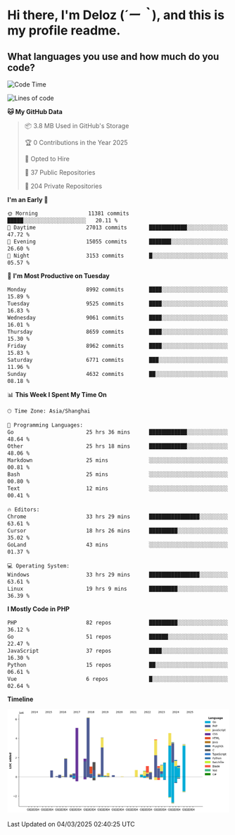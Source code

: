 # **Hi there, I'm Deloz (*´ー｀*), and this is my profile readme.**

## **What languages you use and how much do you code?**

<!--START_SECTION:waka-->
![Code Time](http://img.shields.io/badge/Code%20Time-5%2C811%20hrs%209%20mins-blue)

![Lines of code](https://img.shields.io/badge/From%20Hello%20World%20I%27ve%20Written-49.8%20million%20lines%20of%20code-blue)

**🐱 My GitHub Data** 

> 📦 3.8 MB Used in GitHub's Storage 
 > 
> 🏆 0 Contributions in the Year 2025
 > 
> 💼 Opted to Hire
 > 
> 📜 37 Public Repositories 
 > 
> 🔑 204 Private Repositories 
 > 
**I'm an Early 🐤** 

```text
🌞 Morning                11381 commits       █████░░░░░░░░░░░░░░░░░░░░   20.11 % 
🌆 Daytime                27013 commits       ████████████░░░░░░░░░░░░░   47.72 % 
🌃 Evening                15055 commits       ███████░░░░░░░░░░░░░░░░░░   26.60 % 
🌙 Night                  3153 commits        █░░░░░░░░░░░░░░░░░░░░░░░░   05.57 % 
```
📅 **I'm Most Productive on Tuesday** 

```text
Monday                   8992 commits        ████░░░░░░░░░░░░░░░░░░░░░   15.89 % 
Tuesday                  9525 commits        ████░░░░░░░░░░░░░░░░░░░░░   16.83 % 
Wednesday                9061 commits        ████░░░░░░░░░░░░░░░░░░░░░   16.01 % 
Thursday                 8659 commits        ████░░░░░░░░░░░░░░░░░░░░░   15.30 % 
Friday                   8962 commits        ████░░░░░░░░░░░░░░░░░░░░░   15.83 % 
Saturday                 6771 commits        ███░░░░░░░░░░░░░░░░░░░░░░   11.96 % 
Sunday                   4632 commits        ██░░░░░░░░░░░░░░░░░░░░░░░   08.18 % 
```


📊 **This Week I Spent My Time On** 

```text
🕑︎ Time Zone: Asia/Shanghai

💬 Programming Languages: 
Go                       25 hrs 36 mins      ████████████░░░░░░░░░░░░░   48.64 % 
Other                    25 hrs 18 mins      ████████████░░░░░░░░░░░░░   48.06 % 
Markdown                 25 mins             ░░░░░░░░░░░░░░░░░░░░░░░░░   00.81 % 
Bash                     25 mins             ░░░░░░░░░░░░░░░░░░░░░░░░░   00.80 % 
Text                     12 mins             ░░░░░░░░░░░░░░░░░░░░░░░░░   00.41 % 

🔥 Editors: 
Chrome                   33 hrs 29 mins      ████████████████░░░░░░░░░   63.61 % 
Cursor                   18 hrs 26 mins      █████████░░░░░░░░░░░░░░░░   35.02 % 
GoLand                   43 mins             ░░░░░░░░░░░░░░░░░░░░░░░░░   01.37 % 

💻 Operating System: 
Windows                  33 hrs 29 mins      ████████████████░░░░░░░░░   63.61 % 
Linux                    19 hrs 9 mins       █████████░░░░░░░░░░░░░░░░   36.39 % 
```

**I Mostly Code in PHP** 

```text
PHP                      82 repos            █████████░░░░░░░░░░░░░░░░   36.12 % 
Go                       51 repos            ██████░░░░░░░░░░░░░░░░░░░   22.47 % 
JavaScript               37 repos            ████░░░░░░░░░░░░░░░░░░░░░   16.30 % 
Python                   15 repos            ██░░░░░░░░░░░░░░░░░░░░░░░   06.61 % 
Vue                      6 repos             █░░░░░░░░░░░░░░░░░░░░░░░░   02.64 % 
```



**Timeline**

![Lines of Code chart](https://raw.githubusercontent.com/deloz/deloz/main/assets/bar_graph.png)


 Last Updated on 04/03/2025 02:40:25 UTC
<!--END_SECTION:waka-->
